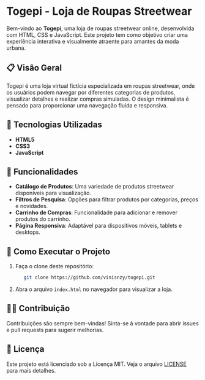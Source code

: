 # Togepi - Loja de Roupas Streetwear

Bem-vindo ao **Togepi**, uma loja de roupas streetwear online, desenvolvida com HTML, CSS e JavaScript. Este projeto tem como objetivo criar uma experiência interativa e visualmente atraente para amantes da moda urbana.

## 📋 Visão Geral

Togepi é uma loja virtual fictícia especializada em roupas streetwear, onde os usuários podem navegar por diferentes categorias de produtos, visualizar detalhes e realizar compras simuladas. O design minimalista é pensado para proporcionar uma navegação fluida e responsiva.

## 🔧 Tecnologias Utilizadas

-   **HTML5**
-   **CSS3**
-   **JavaScript**

## 🎨 Funcionalidades

-   **Catálogo de Produtos**: Uma variedade de produtos streetwear disponíveis para visualização.
-   **Filtros de Pesquisa**: Opções para filtrar produtos por categorias, preços e novidades.
-   **Carrinho de Compras**: Funcionalidade para adicionar e remover produtos do carrinho.
-   **Página Responsiva**: Adaptável para dispositivos móveis, tablets e desktops.

## 🚀 Como Executar o Projeto

1. Faça o clone deste repositório:

    ```bash
       git clone https://github.com/vinisnzy/togepi.git
    ```

2. Abra o arquivo `index.html` no navegador para visualizar a loja.

## 🧑‍💻 Contribuição

Contribuições são sempre bem-vindas! Sinta-se à vontade para abrir issues e pull requests para sugerir melhorias.

## 📄 Licença

Este projeto está licenciado sob a Licença MIT. Veja o arquivo [LICENSE](LICENSE) para mais detalhes.
